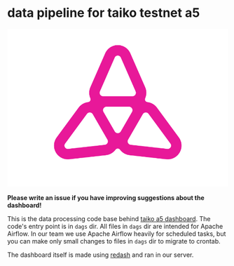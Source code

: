 # data pipeline for taiko testnet a5

<p align="center">
    <img src="https://raw.githubusercontent.com/hatark/hosted_files/main/taiko-icon-blk-md.svg" />
</p>



**Please write an issue if you have improving suggestions about the dashboard!**

This is the data processing code base behind [taiko a5 dashboard](https://data.zkpool.io/public/dashboards/tB19TP9i8MicP2MAzQSlB6IQ27M5JKPkUg7HN2Kz?org_slug=default). The code's entry point is in `dags` dir. All files in `dags` dir are intended for Apache Airflow. In our team we use Apache Airflow heavily for scheduled tasks, but you can make only small changes to files in `dags` dir to migrate to crontab.

The dashboard itself is made using [redash](https://github.com/getredash/redash) and ran in our server.